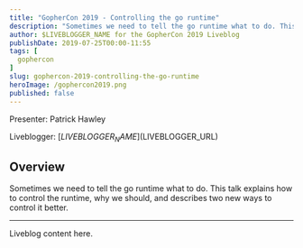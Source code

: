 ```yaml
---
title: "GopherCon 2019 - Controlling the go runtime"
description: "Sometimes we need to tell the go runtime what to do. This talk explains how to control the runtime, why we should, and describes two new ways to control it better."
author: $LIVEBLOGGER_NAME for the GopherCon 2019 Liveblog
publishDate: 2019-07-25T00:00-11:55
tags: [
  gophercon
]
slug: gophercon-2019-controlling-the-go-runtime
heroImage: /gophercon2019.png
published: false
---
```


Presenter: Patrick Hawley

Liveblogger: [$LIVEBLOGGER_NAME]($LIVEBLOGGER_URL)

## Overview

Sometimes we need to tell the go runtime what to do. This talk explains how to control the runtime, why we should, and describes two new ways to control it better.

---

Liveblog content here.
